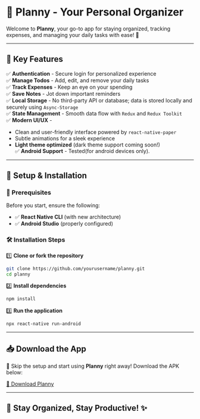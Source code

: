 # 🚀 Planny - Your Personal Organizer

Welcome to **Planny**, your go-to app for staying organized, tracking expenses, and managing your daily tasks with ease! 🎯

---

## 🌟 Key Features

✅ **Authentication** - Secure login for personalized experience  
✅ **Manage Todos** - Add, edit, and remove your daily tasks  
✅ **Track Expenses** - Keep an eye on your spending  
✅ **Save Notes** - Jot down important reminders  
✅ **Local Storage** - No third-party API or database; data is stored locally and securely using `Async-Storage`  
✅ **State Management** - Smooth data flow with `Redux` and `Redux Toolkit`  
✅ **Modern UI/UX** -
   - Clean and user-friendly interface powered by `react-native-paper`  
   - Subtle animations for a sleek experience  
   - **Light theme optimized** (dark theme support coming soon!)  
✅ **Android Support** -  Tested(for android devices only). 

---

## 🔧 Setup & Installation

### 📌 Prerequisites
Before you start, ensure the following:
- ✅ **React Native CLI** (with new architecture)
- ✅ **Android Studio** (properly configured)

### 🛠️ Installation Steps
1️⃣ **Clone or fork the repository**
   ```sh
   git clone https://github.com/yourusername/planny.git
   cd planny
   ```
2️⃣ **Install dependencies**
   ```sh
   npm install
   ```
3️⃣ **Run the application**
   ```sh
   npx react-native run-android
   ```

---

## 📥 Download the App
🚀 Skip the setup and start using **Planny** right away! Download the APK below:

[📲 Download Planny](https://drive.google.com/file/d/1JghJWWBus0aDM1B_--7nl6xVhNKqwExD/view?usp=sharing)

---

## 📌 Stay Organized, Stay Productive! ✨
